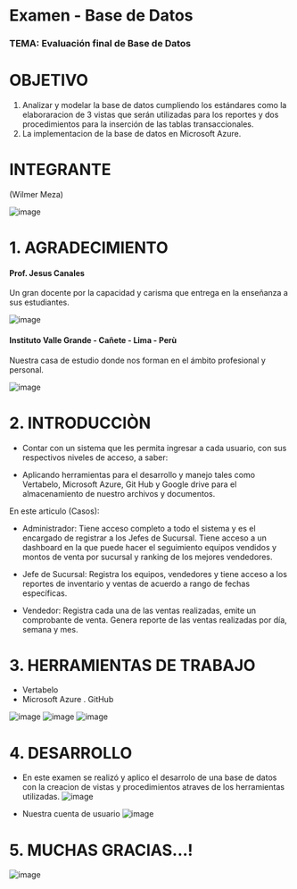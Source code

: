 # Examen - Base de Datos
### TEMA: Evaluación final de Base de Datos

# OBJETIVO
1. Analizar y modelar la base de datos cumpliendo los estándares como la elaboraracion de 3 vistas que serán utilizadas para los reportes y dos procedimientos para la inserción de las tablas transaccionales.
2. La implementacion de la base de datos en Microsoft Azure.


# INTEGRANTE
(Wilmer Meza)

![image](https://user-images.githubusercontent.com/55814963/122267088-19ed3f80-cea0-11eb-9764-fedbecdbcf5a.png)

# 1. AGRADECIMIENTO

#### Prof. Jesus Canales

Un gran docente por la capacidad y carisma que entrega en la enseñanza a sus estudiantes.

![image](https://user-images.githubusercontent.com/55814963/125204556-82cb9b80-e243-11eb-9b76-d6f62e2af3f2.png)

#### Instituto Valle Grande - Cañete - Lima - Perù

Nuestra casa de estudio donde nos forman en el ámbito profesional y personal.

![image](https://user-images.githubusercontent.com/55814963/122269801-3b9bf600-cea3-11eb-9ab3-f6b60974979e.png)

# 2. INTRODUCCIÒN
- Contar con un sistema que les permita ingresar a cada usuario, con sus respectivos niveles de acceso, a saber:

- Aplicando herramientas para el desarrollo y manejo tales como Vertabelo, Microsoft Azure, Git Hub y Google drive para el almacenamiento de nuestro archivos y documentos.

En este articulo (Casos):

- Administrador: Tiene acceso completo a todo el sistema y es el encargado de registrar a los Jefes de Sucursal. Tiene acceso a un dashboard en la que puede hacer el seguimiento equipos vendidos y montos de venta por sucursal y ranking de los mejores vendedores.


- Jefe de Sucursal: Registra los equipos, vendedores y tiene acceso a los reportes de inventario y ventas de acuerdo a rango de fechas específicas.

- Vendedor: Registra cada una de las ventas realizadas, emite un comprobante de venta. Genera reporte de las ventas realizadas por día, semana y mes.

#  3. HERRAMIENTAS DE TRABAJO

- Vertabelo
- Microsoft Azure
. GitHub

![image](https://user-images.githubusercontent.com/55814963/125205764-7ba78c00-e249-11eb-87d6-eefb562f0a15.png)
![image](https://user-images.githubusercontent.com/55814963/125205769-83ffc700-e249-11eb-8ea5-f03dd84fc61b.png)
![image](https://user-images.githubusercontent.com/55814963/125205777-8d892f00-e249-11eb-94da-22bbfb7959eb.png)


#  4. DESARROLLO

- En este examen  se realizó y aplico el desarrolo de una base de datos con la creacion de vistas y procedimientos atraves de los herramientas utilizadas.
![image](https://user-images.githubusercontent.com/55814963/125205872-0092a580-e24a-11eb-9e7e-e09c37760e37.png)

- Nuestra cuenta de usuario 
![image](https://user-images.githubusercontent.com/55814963/125205881-0e482b00-e24a-11eb-95d7-30e376077e9c.png)


#  5. MUCHAS GRACIAS...!
![image](https://user-images.githubusercontent.com/55814963/125205940-25871880-e24a-11eb-8ac3-38ecd332a8e3.png)
